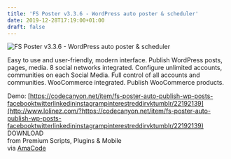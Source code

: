 ```yaml
---
title: 'FS Poster v3.3.6 - WordPress auto poster & scheduler'
date: 2019-12-28T17:19:00+01:00
draft: false
---
```


![FS Poster v3.3.6 - WordPress auto poster & scheduler](http://www.codelist.cc/uploads/posts/2019-10/1570272773_fsposter.jpg "FS Poster v3.3.6 - WordPress auto poster & scheduler")  
  
Easy to use and user-friendly, modern interface. Publish WordPress posts, pages, media. 8 social networks integrated. Configure unlimited accounts, communities on each Social Media. Full control of all accounts and communities. WooCommerce integrated. Publish WooCommerce products.  
  
Demo: [https://codecanyon.net/item/fs-poster-auto-publish-wp-posts-facebooktwitterlinkedininstagrampinterestreddirvktumblr/22192139](http://www.lolinez.com/?https://codecanyon.net/item/fs-poster-auto-publish-wp-posts-facebooktwitterlinkedininstagrampinterestreddirvktumblr/22192139)  
DOWNLOAD  
from Premium Scripts, Plugins & Mobile  
via [AmaCode](https://amazcode.ooo)